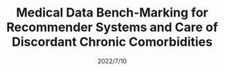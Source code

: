 ---
title: "Medical Data Bench-Marking for Recommender Systems and Care of Discordant Chronic Comorbidities"
collection: publications
permalink: https://papers.ssrn.com/sol3/papers.cfm?abstract_id=4186573
excerpt: 
date: 2022/7/10
venue: 'Available at SSRN 4186573'
slidesurl: 'https://papers.ssrn.com/sol3/papers.cfm?abstract_id=4186573'
paperurl: 'https://papers.ssrn.com/sol3/papers.cfm?abstract_id=4186573'
citation: 'Nimbalkar, Rutuja Rajendra, Tam V. Nguyen, and Tom Ongwere. "Medical Data Bench-Marking for Recommender Systems and Care of Discordant Chronic Comorbidities." Available at SSRN 4186573 (2022).'
---